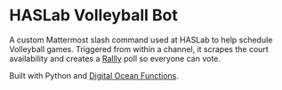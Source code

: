 # HASLab Volleyball Bot

A custom Mattermost slash command used at HASLab to help schedule Volleyball games. Triggered from within a channel, it scrapes the court availability and creates a [Rallly](https://rallly.co/) poll so everyone can vote.

Built with Python and [Digital Ocean Functions](https://www.digitalocean.com/products/functions).
